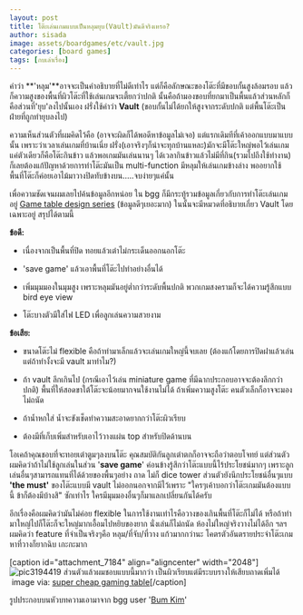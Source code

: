 ```yaml
---
layout: post
title: โต๊ะเล่นเกมแบบเป็นหลุมยุบ(Vault)มันดีจริงเหรอ?
author: sisada
image: assets/boardgames/etc/vault.jpg
categories: [board games]
tags: [กบเล่าเรื่อง]
---
```

คำว่า **'หลุม'**อาจจะเป็นคำอธิบายที่ไม่ดีเท่าไร แต่ก็คือลักษณะของโต๊ะที่มีขอบกั้นสูงล้อมรอบ แล้วก็ความสูงของพื้นที่ผิวโต๊ะที่ใช้เล่นเกมจะเตี้ยกว่าปกติ นั้นคือถ้ามองขอบที่ยกมาเป็นพื้นแล้วส่วนหลักก็คือส่วนที่'ยุบ'ลงไปนั้นเอง ฝรั่งใช้คำว่า **Vault** (ขอบกั้นไม่ได้ยกให้สูงจากระดับปกติ แต่พื้นโต๊ะเป็นฝ่ายที่ถูกทำยุบลงไป)

ความเห็นส่วนตัวที่ผมคิดไว้คือ (อาจจะผิดก็ได้พอดีหาข้อมูลไม่เจอ) แต่แรกเดิมทีที่เค้าออกแบบมาแบบนั้น เพราะว่าเวลาเล่นเกมที่บ้านเนี่ย ฝรั่ง(เอาจริงๆก็น่าจะทุกบ้านแหละ)มักจะมีโต๊ะใหญ่พอไว้เล่นเกมแค่ตัวเดียวก็คือโต๊ะกินข้าว แล้วพอเกมมันเล่นนานๆ ได้เวลากินข้าวแล้วไม่มีที่กิน(รวมไปถึงใช้ทำงาน) ก็เลยต้องแก้ปัญหาด้วยการทำโต๊ะมันเป็น multi-function มีหลุมให้เล่นเกมข้างล่าง พออยากใช้พื้นที่โต๊ะก็ค่อยเอาไม้มาวางปิดทับข้างบน.....จบง่ายๆแค่นั้น

เพื่อความชัดเจนผมเลยไปค้นข้อมูลอีกหน่อย ใน bgg ก็มีกระทู้รวมข้อมูลเกี่ยวกับการทำโต๊ะเล่นเกมอยู่ [Game table design series](https://boardgamegeek.com/thread/1335923/game-table-design-series-index) (ข้อมูลดีๆเยอะมาก) ในนั้นจะมีหมวดที่อธิบายเกี่ยว Vault โดยเฉพาะอยู่ สรุปได้ตามนี้

**ข้อดี:**

+ เนื่องจากเป็นพื้นที่ปิด ทอยแล้วเต๋าไม่กระเด็นออกนอกโต๊ะ

+ 'save game' แล้วเอาพื้นที่โต๊ะไปทำอย่างอื่นได้


+ เพิ่มมุมมองในมุมสูง เพราะหลุมมันอยู่ต่ำกว่าระดับพื้นปกติ พวกเกมสงครามก็จะได้ความรู้สึกแบบ bird eye view

+ โต๊ะบางตัวมีใส่ไฟ LED เพื่อลูกเล่นความสวยงาม

**ข้อเสีย:**

- ขนาดโต๊ะไม่ flexible คือถ้าทำมาเล็กแล้วจะเล่นเกมใหญ่นี้จบเลย (ต้องแก้โดยการปิดฝาแล้วเล่น แต่ถ้าทำงั้งจะมี vault มาทำไม?)

- ถ้า vault ลึกเกินไป (กรณีเอาไว้เล่น miniature game ที่มีฉากประกอบอาจจะต้องลึกกว่าปกติ) พื้นที่ให้สอดขาใต้โต๊ะจะน้อยมากจนใช้งานไม่ได้ ถ้าเพิ่มความสูงโต๊ะ คนตัวเล็กก็อาจจะมองไม่ถนัด

- ถ้าน้ำหกใส่ น้ำจะขังเช็ดทำความสะอาดยากกว่าโต๊ะผิวเรียบ

- ต้องมีที่เก็บเพิ่มสำหรับเอาไว้วางแผ่น top สำหรับปิดด้านบน

โอเคถ้าคุณชอบที่จะทอยเต๋าตูมๆลงบนโต๊ะ คุณสมบัติกันลูกเต๋าตกก็อาจจะถือว่าตอบโจทย์ แต่ส่วนตัวผมคิดว่าถ้าไม่ใช้ลูกเล่นในส่วน '**save game**' ค่อนข้างรู้สึกว่าโต๊ะแบบนี้ไร้ประโยชน์มากๆ เพราะลูกเล่นอื่นๆสามารถแทนที่ได้ด้วยของพื้นๆอย่าง ถาด ไม่ก็ dice tower ส่วนตัวยังนึกประโยชน์อื่นๆแบบ **'the must'** ของโต๊ะแบบมี vault ไม่ออกนอกจากมีไว้เพราะ "ใครๆเค้าบอกว่าโต๊ะเกมมันต้องแบบนี้ ข้าก็ต้องมีบ้างสิ" ซักเท่าไร ใครมีมุมมองอื่นๆก็มาแลกเปลี่ยนกันได้ครับ

อีกเรื่องคือผมคิดว่ามันไม่ค่อย flexible ในการใช้งานเท่าไรคือวางของเกินพื้นที่โต๊ะก็ไม่ได้ หรือถ้าทำมาใหญ่ไปก็โต๊ะก็จะใหญ่มากเอื้อมไปหยิบของยาก นั่งเล่นก็ไม่ถนัด ห้องไม่ใหญ่จริงวางไม่ได้อีก ฯลฯ ผมคิดว่า feature ที่จำเป็นจริงๆคือ หลุม/ที่จับ/ที่วาง แก้วมากกว่านะ โคตรตัวอันตรายประจำโต๊ะเกม หาที่วางก็ยากฉิบ เกะกะมาก

[caption id="attachment\_7184" align="aligncenter" width="2048"]![pic3194419](https://boardnbon.files.wordpress.com/2017/05/pic3194419.jpg) ส่วนตัวแล้วผมชอบแบบนี้มากว่า เป็นผิวเรียบแต่มีระบบรางให้เสียบถาดเพิ่มได้  image via: [super cheap gaming table](https://boardgamegeek.com/image/3194419/eldritch-horror?size=medium)[/caption]

รูปประกอบบนหัวบทความเอามาจาก bgg user '[Bum Kim](https://boardgamegeek.com/thread/1471747/build-gaming-table-150)'

